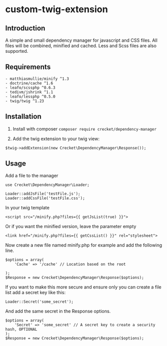 # custom-twig-extension

## Introduction

A simple and small dependency manager for javascript and CSS files. All files will be combined, minified and cached. Less and Scss files are also supported.

## Requirements

    - matthiasmullie/minify ^1.3
    - doctrine/cache ^1.6
    - leafo/scssphp ^0.6.3
    - tedivm/jshrink ^1.1
    - leafo/lessphp ^0.5.0
    - twig/twig ^1.23

## Installation

1. Install with composer
```composer require crecket/dependency-manager```

2. Add the twig extension to your twig view:

```
$twig->addExtension(new Crecket\DependencyManager\Response());
```

## Usage

Add a file to the manager

```
use Crecket\DependencyManager\Loader;

Loader::addJsFile('testFile.js');
Loader::addCssFile('testFile.css');
```

In your twig template

```
<script src="/minify.php?files={{ getJsList(true) }}">
```

Or if you want the minified version, leave the parameter empty

```
<link href="/minify.php?files={{ getCssList() }}" rel="stylesheet">
```

Now create a new file named minify.php for example and add the following line.

```
$options = array(
    'Cache' => '/cache' // Location based on the root

);
$Response = new Crecket\DependencyManager\Response($options);
```

If you want to make this more secure and ensure only you can create a file list add a secret key like this:

```
Loader::Secret('some_secret');
```

And add the same secret in the Response options.

```
$options = array(
    'Secret' => 'some_secret' // A secret key to create a security hash, OPTIONAL
);
$Response = new Crecket\DependencyManager\Response($options);
```